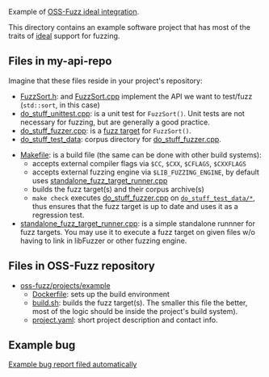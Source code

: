 Example of [OSS-Fuzz ideal integration](../../../docs/ideal_integration.md).

This directory contains an example software project that has most of the traits of [ideal](../../../docs/ideal_integration.md) support for fuzzing. 

## Files in my-api-repo
Imagine that these files reside in your project's repository:

* [FuzzSort.h](FuzzSort.h): and [FuzzSort.cpp](FuzzSort.cpp) implement the API we want to test/fuzz (`std::sort`, in this case)
* [do\_stuff\_unittest.cpp](do_stuff_unittest.cpp): is a unit test for `FuzzSort()`. Unit tests are not necessary for fuzzing, but are generally a good practice. 
* [do\_stuff\_fuzzer.cpp](do_stuff_fuzzer.cpp): is a [fuzz target](http://libfuzzer.info/#fuzz-target) for `FuzzSort()`.
* [do\_stuff\_test\_data](do_stuff_test_data): corpus directory for [do\_stuff\_fuzzer.cpp](do_stuff_fuzzer.cpp).
<!--
* [do\_stuff\_fuzzer.dict](do_stuff_fuzzer.dict): a [fuzzing dictionary file](https://github.com/google/oss-fuzz/blob/master/docs/new_project_guide.md#dictionaries) for `FuzzSort()`. Optional, but may improve fuzzing in many cases. 
-->
* [Makefile](Makefile): is a build file (the same can be done with other build systems):
  * accepts external compiler flags via `$CC`, `$CXX`, `$CFLAGS`, `$CXXFLAGS`
  * accepts external fuzzing engine via `$LIB_FUZZING_ENGINE`, by default uses [standalone\_fuzz\_target\_runner.cpp](standalone_fuzz_target_runner.cpp)
  * builds the fuzz target(s) and their corpus archive(s)
  * `make check` executes [do\_stuff\_fuzzer.cpp](do_stuff_fuzzer.cpp) on [`do_stuff_test_data/*`](do_stuff_test_data), thus ensures that the fuzz target is up to date and uses it as a regression test.
* [standalone\_fuzz\_target\_runner.cpp](standalone_fuzz_target_runner.cpp): is a simple standalone runnner for fuzz targets. You may use it to execute a fuzz target on given files w/o having to link in libFuzzer or other fuzzing engine.

## Files in OSS-Fuzz repository
* [oss-fuzz/projects/example](..)
  * [Dockerfile](../Dockerfile): sets up the build environment
  * [build.sh](../build.sh): builds the fuzz target(s). The smaller this file the better, most of the logic should be inside the project's build system).
  * [project.yaml](../project.yaml): short project description and contact info.

## Example bug
[Example bug report filed automatically](https://bugs.chromium.org/p/oss-fuzz/issues/detail?id=1562)


